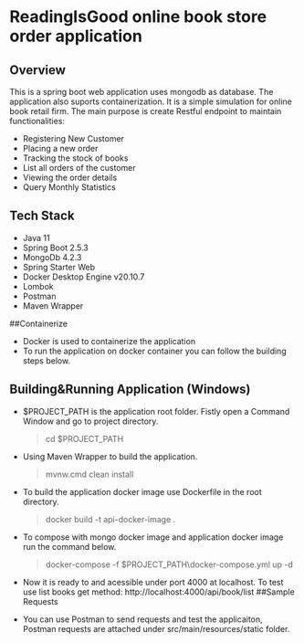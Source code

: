 # ReadingIsGood online book store order application
## Overview
This is a spring boot web application uses mongodb as database. 
The application also suports containerization.
It is a simple simulation for online book retail firm. 
The main purpose is create Restful endpoint to maintain functionalities:
* Registering New Customer
* Placing a new order
* Tracking the stock of books
* List all orders of the customer
* Viewing the order details
* Query Monthly Statistics

## Tech Stack
* Java 11
* Spring Boot 2.5.3
* MongoDb 4.2.3
* Spring Starter Web
* Docker Desktop Engine v20.10.7
* Lombok
* Postman
* Maven Wrapper

##Containerize
* Docker is used to containerize the application
* To run the application on docker container you can follow the building steps below.


## Building&Running Application (Windows)
* $PROJECT_PATH is the application root folder. Fistly open a Command Window and go to project directory.

    >cd $PROJECT_PATH
* Using Maven Wrapper to build the application.
  >mvnw.cmd clean install

* To build the application docker image use Dockerfile in the root directory. 
  >docker build -t api-docker-image .
* To compose with mongo docker image and application docker image run the command below. 
  >docker-compose -f $PROJECT_PATH\docker-compose.yml up -d
* Now it is ready to and acessible under port 4000 at localhost. To test use list books get method: http://localhost:4000/api/book/list 
##Sample Requests
* You can use Postman to send requests and test the applicaiton, Postman requests are attached under src/main/resources/static folder.
